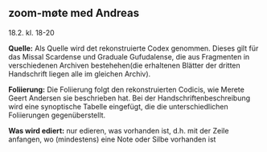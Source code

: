 ## zoom-møte med Andreas

18.2. kl. 18-20


<b>Quelle:</b> Als Quelle wird det rekonstruierte Codex genommen.  Dieses gilt für das Missal Scardense und Graduale Gufudalense, die aus Fragmenten in verschiedenen Archiven bestehehen(die erhaltenen Blätter der dritten Handschrift liegen alle im gleichen Archiv).

<b>Foliierung:</b> Die Foliierung folgt den rekonstruierten Codicis, wie Merete Geert Andersen sie beschrieben hat.  Bei der Handschriftenbeschreibung wird eine synoptische Tabelle eingefügt, die die unterschiedlichen Foliierungen gegenüberstellt.

<b>Was wird ediert:</b> nur edieren, was vorhanden ist, d.h. mit der Zeile anfangen, wo (mindestens) eine Note oder Silbe vorhanden ist
